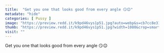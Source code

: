 ```yaml
---
title:  "Get you one that looks good from every angle 😏😌"
metadate: "hide"
categories: [ Pussy ]
image: "https://preview.redd.it/k9pd46vys1p51.jpg?auto=webp&s=cb7cc8e3128e983b497fe4c46a9cc1aa58c7f676"
thumb: "https://preview.redd.it/k9pd46vys1p51.jpg?width=1080&crop=smart&auto=webp&s=f6c9407a13f0b32c4a55dea7674b31362a140abe"
visit: ""
---
```

Get you one that looks good from every angle 😏😌
